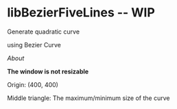 # libBezierFiveLines -- WIP

Generate quadratic curve 

using Bezier Curve 

_About_

**The window is not resizable**

Origin: (400, 400) 

Middle triangle: The maximum/minimum size of the curve
